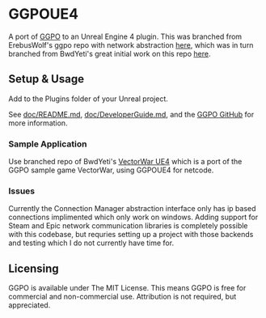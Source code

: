 # GGPOUE4

A port of [GGPO](http://ggpo.net) to an Unreal Engine 4 plugin. This was branched from ErebusWolf's ggpo repo with network abstraction [here](https://github.com/erebuswolf/ggpo-Unreal-Plugin-with-Network-Abstraction), which was in turn branched from BwdYeti's great initial work on this repo [here](https://github.com/BwdYeti/GGPOUE4).

## Setup & Usage

Add to the Plugins folder of your Unreal project.

See [doc/README.md](doc/README.md), [doc/DeveloperGuide.md](doc/DeveloperGuide.md), and the [GGPO GitHub](https://github.com/pond3r/ggpo) for more information.

### Sample Application

Use branched repo of BwdYeti's [VectorWar UE4](https://github.com/erebuswolf/VectorWarUE4) which is a port of the GGPO sample game VectorWar, using GGPOUE4 for netcode.

### Issues

Currently the Connection Manager abstraction interface only has ip based connections implimented which only work on windows. Adding support for Steam and Epic network communication libraries is completely possible with this codebase, but requries setting up a project with those backends and testing which I do not currently have time for.

## Licensing

GGPO is available under The MIT License. This means GGPO is free for commercial and non-commercial use. Attribution is not required, but appreciated. 
